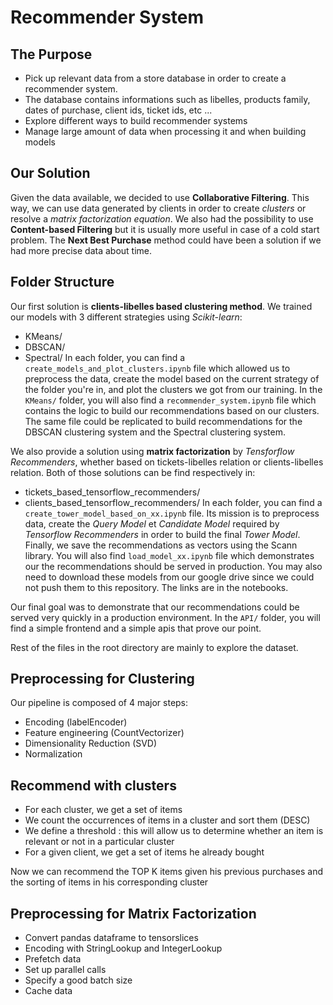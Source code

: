 # Recommender System

## The Purpose

-   Pick up relevant data from a store database in order to create a recommender system.
-   The database contains informations such as libelles, products family, dates of purchase, client ids, ticket ids, etc ...
-   Explore different ways to build recommender systems
-   Manage large amount of data when processing it and when building models

## Our Solution

Given the data available, we decided to use **Collaborative Filtering**.
This way, we can use data generated by clients in order to create _clusters_ or resolve a _matrix factorization equation_.
We also had the possibility to use **Content-based Filtering** but it is usually more useful in case of a cold start problem.
The **Next Best Purchase** method could have been a solution if we had more precise data about time.

## Folder Structure

Our first solution is **clients-libelles based clustering method**. We trained our models with 3 different strategies using _Scikit-learn_:

-   KMeans/
-   DBSCAN/
-   Spectral/
    In each folder, you can find a `create_models_and_plot_clusters.ipynb` file which allowed us to preprocess the data, create the model based on the current strategy of the folder you're in, and plot the clusters we got from our training.
    In the `KMeans/` folder, you will also find a `recommender_system.ipynb` file which contains the logic to build our recommendations based on our clusters.
    The same file could be replicated to build recommendations for the DBSCAN clustering system and the Spectral clustering system.

We also provide a solution using **matrix factorization** by _Tensforflow Recommenders_, whether based on tickets-libelles relation or clients-libelles relation. Both of those solutions can be find respectively in:

-   tickets_based_tensorflow_recommenders/
-   clients_based_tensorflow_recommenders/
    In each folder, you can find a `create_tower_model_based_on_xx.ipynb` file. Its mission is to preprocess data, create the _Query Model_ et _Candidate Model_ required by _Tensorflow Recommenders_ in order to build the final _Tower Model_. Finally, we save the recommendations as vectors using the Scann library.
    You will also find `load_model_xx.ipynb` file which demonstrates our the recommendations should be served in production.
    You may also need to download these models from our google drive since we could not push them to this repository.
    The links are in the notebooks.

Our final goal was to demonstrate that our recommendations could be served very quickly in a production environment.
In the `API/` folder, you will find a simple frontend and a simple apis that prove our point.

Rest of the files in the root directory are mainly to explore the dataset.

## Preprocessing for Clustering

Our pipeline is composed of 4 major steps:

-   Encoding (labelEncoder)
-   Feature engineering (CountVectorizer)
-   Dimensionality Reduction (SVD)
-   Normalization

## Recommend with clusters

-   For each cluster, we get a set of items
-   We count the occurrences of items in a cluster and sort them (DESC)
-   We define a threshold : this will allow us to determine whether an item is relevant or not in a particular cluster
-   For a given client, we get a set of items he already bought

Now we can recommend the TOP K items given his previous purchases and the sorting of items in his corresponding cluster

## Preprocessing for Matrix Factorization

-   Convert pandas dataframe to tensorslices
-   Encoding with StringLookup and IntegerLookup
-   Prefetch data
-   Set up parallel calls
-   Specify a good batch size
-   Cache data
